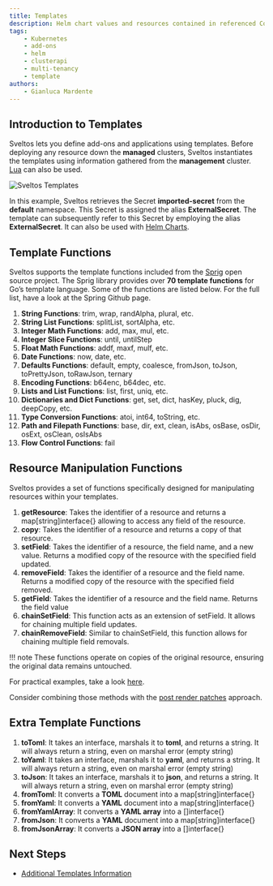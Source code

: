 ```yaml
---
title: Templates
description: Helm chart values and resources contained in referenced ConfigMaps/Secrets can be defined as template.
tags:
    - Kubernetes
    - add-ons
    - helm
    - clusterapi
    - multi-tenancy
    - template
authors:
    - Gianluca Mardente
---
```


## Introduction to Templates

Sveltos lets you define add-ons and applications using templates. Before deploying any resource down the **managed** clusters, Sveltos instantiates the templates using information gathered from the **management** cluster.
[Lua](lua.md) can also be used.

![Sveltos Templates](../assets/templates.png)

In this example, Sveltos retrieves the Secret **imported-secret** from the **default** namespace. This Secret is assigned the alias **ExternalSecret**. The template can subsequently refer to this Secret by employing the alias **ExternalSecret**. It can also be used with [Helm Charts](template_generic_examples.md).

## Template Functions

Sveltos supports the template functions included from the [Sprig](https://masterminds.github.io/sprig/) open source project. The Sprig library provides over **70 template functions** for Go’s template language. Some of the functions are listed below. For the full list, have a look at the Spring Github page.

1. **String Functions**: trim, wrap, randAlpha, plural, etc.
1. **String List Functions**: splitList, sortAlpha, etc.
1. **Integer Math Functions**: add, max, mul, etc.
1. **Integer Slice Functions**: until, untilStep
1. **Float Math Functions**: addf, maxf, mulf, etc.
1. **Date Functions**: now, date, etc.
1. **Defaults Functions**: default, empty, coalesce, fromJson, toJson, toPrettyJson, toRawJson, ternary
1. **Encoding Functions**: b64enc, b64dec, etc.
1. **Lists and List Functions**: list, first, uniq, etc.
1. **Dictionaries and Dict Functions**: get, set, dict, hasKey, pluck, dig, deepCopy, etc.
1. **Type Conversion Functions**: atoi, int64, toString, etc.
1. **Path and Filepath Functions**: base, dir, ext, clean, isAbs, osBase, osDir, osExt, osClean, osIsAbs
1. **Flow Control Functions**: fail

## Resource Manipulation Functions

Sveltos provides a set of functions specifically designed for manipulating resources within your templates.

1. **getResource**: Takes the identifier of a resource and returns a map[string]interface{} allowing to access any field of the resource.
1. **copy**: Takes the identifier of a resource and returns a copy of that resource.
1. **setField**: Takes the identifier of a resource, the field name, and a new value. Returns a modified copy of the resource with the specified field updated.
1. **removeField**: Takes the identifier of a resource and the field name. Returns a modified copy of the resource with the specified field removed.
1. **getField**: Takes the identifier of a resource and the field name. Returns the field value
1. **chainSetField**: This function acts as an extension of setField. It allows for chaining multiple field updates.
1. **chainRemoveField**: Similar to chainSetField, this function allows for chaining multiple field removals.

!!! note
    These functions operate on copies of the original resource, ensuring the original data remains untouched.

For practical examples, take a look [here](examples.md).

Consider combining those methods with the [post render patches](../features/post-renderer-patches.md) approach.

## Extra Template Functions

1. **toToml**: It takes an interface, marshals it to **toml**, and returns a string. It will always return a string, even on marshal error (empty string)
1. **toYaml**: It takes an interface, marshals it to **yaml**, and returns a string. It will always return a string, even on marshal error (empty string)
1. **toJson**: It takes an interface, marshals it to **json**, and returns a string. It will always return a string, even on marshal error (empty string)
1. **fromToml**: It converts a **TOML** document into a map[string]interface{}
1. **fromYaml**: It converts a **YAML** document into a map[string]interface{}
1. **fromYamlArray**: It converts a **YAML array** into a []interface{}
1. **fromJson**: It converts a **YAML** document into a map[string]interface{}
1. **fromJsonArray**: It converts a **JSON array** into a []interface{}

## Next Steps

- [Additional Templates Information](../template/additional_template_info.md)
